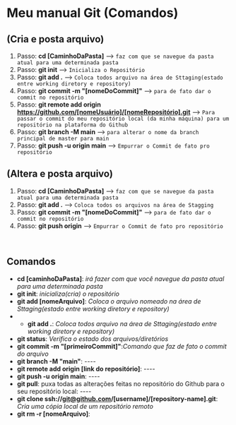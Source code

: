 # Meu manual Git (Comandos)

## (Cria e posta arquivo)
1. Passo: **cd [CaminhoDaPasta]** --> `faz com que se navegue da pasta atual para uma determinada pasta`
2. Passo: **git init** --> `Inicializa o Repositório`
3. Passo: **git add .** --> `Coloca todos arquivo na área de Sttaging(estado entre working diretory e repository)`
4. Passo: **git commit -m "[nomeDoCommit]"** --> `para de fato dar o commit no repositório`
5. Passo: **git remote add origin https://github.com/[nomeUsuário]/[nomeRepositório].git** --> `Para passar o commit do meu repositório local (da minha máquina) para um repositório na plataforma do Github`
6. Passo: **git branch -M main** --> `para alterar o nome da branch principal de master para main`
7. Passo: **git push -u origin main** --> `Empurrar o Commit de fato pro repositório`


## (Altera e posta arquivo)
1. Passo: **cd [CaminhoDaPasta]** --> `faz com que se navegue da pasta atual para uma determinada pasta`
2. Passo: **git add .** --> `Coloca todos os arquivos na área de Stagging`
3. Passo: **git commit -m "[nomeDoCommit]"** --> `para de fato dar o commit no repositório`
4. Passo: **git push origin** --> `Empurrar o Commit de fato pro repositório`

&nbsp;

## Comandos
- **cd [caminhoDaPasta]**: *irá fazer com que você navegue da pasta atual para uma determinada pasta*
- **git init**: *inicializa(cria) o repositório*
- **git add [nomeArquivo]**: *Coloca o arquivo nomeado na área de Sttaging(estado entre working diretory e repository)*
- - **git add .**: *Coloca todos arquivo na área de Sttaging(estado entre working diretory e repository)*
- **git status**: *Verifica o estado dos arquivos/diretórios*
- **git commit -m "[primeiroCommit]"**:*Comando que faz de fato o commit do arquivo*
- **git branch -M "main"**: *----*
- **git remote add origin [link do repositório]**: *----*
- **git push -u origin main**: *----*
- **git pull**: puxa todas as alterações feitas no repositório do Github para o seu repositório local: *----*
- **git clone ssh://git@github.com/[username]/[repository-name].git**: *Cria uma cópia local de um repositório remoto*
- **git rm -r [nomeArquivo]**: 
